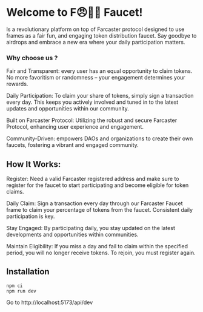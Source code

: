 # Welcome to F😠🙁🤕 Faucet!

Is a revolutionary platform on top of Farcaster protocol designed to use frames as a fair fun, and engaging token distribution faucet. Say goodbye to airdrops and embrace a new era where your daily participation matters.


### Why choose us ?
Fair and Transparent: every user has an equal opportunity to claim tokens. No more favoritism or randomness – your engagement determines your rewards.

Daily Participation: To claim your share of tokens, simply sign a transaction every day. This keeps you actively involved and tuned in to the latest updates and opportunities within our community.

Built on Farcaster Protocol: Utilizing the robust and secure Farcaster Protocol, enhancing user experience and engagement.

Community-Driven: empowers DAOs and organizations to create their own faucets, fostering a vibrant and engaged community.


## How It Works:

Register: Need a valid Farcaster registered address and make sure to register for the faucet to start participating and become eligible for token claims. 

Daily Claim: Sign a transaction every day through our Farcaster Faucet frame to claim your percentage of tokens from the faucet. Consistent daily participation is key.

Stay Engaged: By participating daily, you stay updated on the latest developments and opportunities within communities.

Maintain Eligibility: If you miss a day and fail to claim within the specified period, you will no longer receive tokens. To rejoin, you must register again.


## Installation
```
npm ci
npm run dev
```

Go to http://localhost:5173/api/dev
